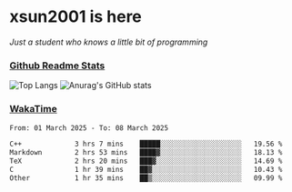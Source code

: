 # xsun2001 is here

*Just a student who knows a little bit of programming*

### [Github Readme Stats](https://github.com/anuraghazra/github-readme-stats)

![Top Langs](https://github-readme-stats.vercel.app/api/top-langs/?username=xsun2001&layout=compact&theme=radical) ![Anurag's GitHub stats](https://github-readme-stats.vercel.app/api?username=xsun2001&show_icons=true&theme=radical)

### [WakaTime](https://wakatime.com)

<!--START_SECTION:waka-->

```txt
From: 01 March 2025 - To: 08 March 2025

C++             3 hrs 7 mins    █████░░░░░░░░░░░░░░░░░░░░   19.56 %
Markdown        2 hrs 53 mins   ████▓░░░░░░░░░░░░░░░░░░░░   18.13 %
TeX             2 hrs 20 mins   ███▓░░░░░░░░░░░░░░░░░░░░░   14.69 %
C               1 hr 39 mins    ██▓░░░░░░░░░░░░░░░░░░░░░░   10.43 %
Other           1 hr 35 mins    ██▒░░░░░░░░░░░░░░░░░░░░░░   09.99 %
```

<!--END_SECTION:waka-->

